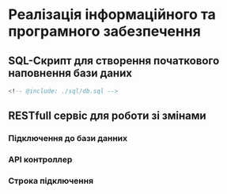 # Реалізація інформаційного та програмного забезпечення
  
## SQL-Скрипт для створення початкового наповнення бази даних

```sql
<!-- @include: ./sql/db.sql -->
```

## RESTfull сервіс для роботи зі змінами

### Підключення до бази данних

<!-- @include: ./RESTApi/Db_conn.cs -->

### API контроллер

<!-- @include: ./RESTApi/updateController.cs -->

### Строка підключення

<!-- @include: ./RESTApi/appSettings.json -->

